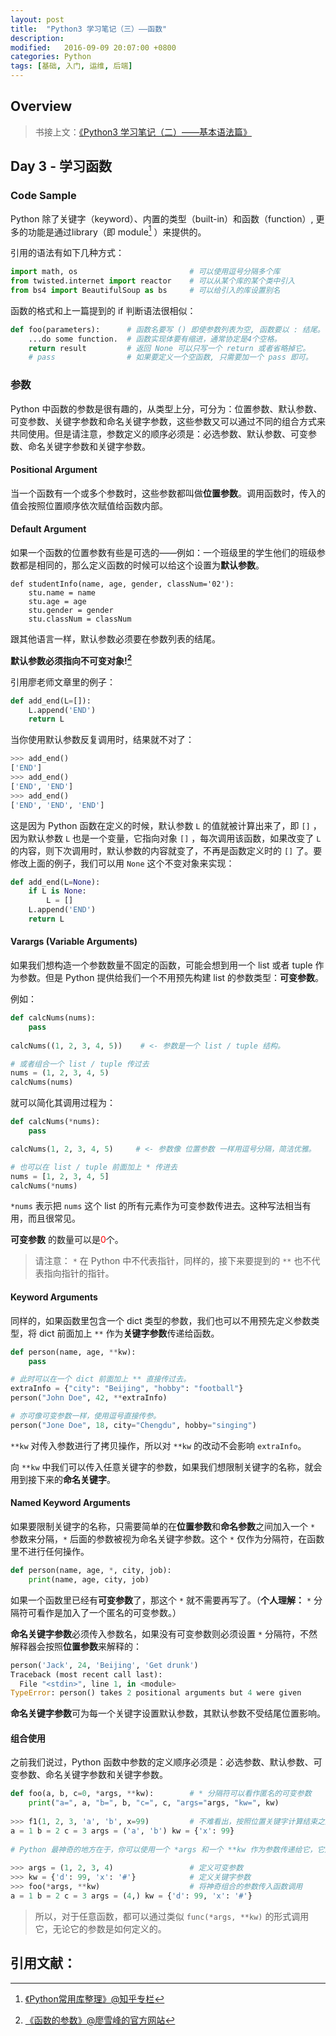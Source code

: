 ```yaml
---
layout: post
title:  "Python3 学习笔记（三）——函数"
description:
modified:   2016-09-09 20:07:00 +0800
categories: Python
tags: [基础, 入门, 运维, 后端]
---
```


## Overview

> 书接上文：[《Python3 学习笔记（二）——基本语法篇》]({{site.url}}{{site.baseurl}}/python-step-by-step-2/)

## Day 3 - 学习函数

### Code Sample

Python 除了关键字（keyword）、内置的类型（built-in）和函数（function）, 更多的功能是通过library（即 module[^1] ）来提供的。

引用的语法有如下几种方式：

```python
import math, os                         # 可以使用逗号分隔多个库
from twisted.internet import reactor    # 可以从某个库的某个类中引入
from bs4 import BeautifulSoup as bs     # 可以给引入的库设置别名
```

函数的格式和上一篇提到的 if 判断语法很相似：

```python
def foo(parameters):      # 函数名要写 () 即使参数列表为空, 函数要以 : 结尾。
    ...do some function.  # 函数实现体要有缩进，通常协定是4个空格。
    return result         # 返回 None 可以只写一个 return 或者省略掉它。
    # pass                # 如果要定义一个空函数, 只需要加一个 pass 即可。
```

### 参数

Python 中函数的参数是很有趣的，从类型上分，可分为：位置参数、默认参数、可变参数、关键字参数和命名关键字参数，这些参数又可以通过不同的组合方式来共同使用。但是请注意，参数定义的顺序必须是：必选参数、默认参数、可变参数、命名关键字参数和关键字参数。

#### Positional Argument

当一个函数有一个或多个参数时，这些参数都叫做**位置参数**。调用函数时，传入的值会按照位置顺序依次赋值给函数内部。

#### Default Argument

如果一个函数的位置参数有些是可选的——例如：一个班级里的学生他们的班级参数都是相同的，那么定义函数的时候可以给这个设置为**默认参数**。

```python3
def studentInfo(name, age, gender, classNum='02'):
    stu.name = name
    stu.age = age
    stu.gender = gender
    stu.classNum = classNum
```

跟其他语言一样，默认参数必须要在参数列表的结尾。

**默认参数必须指向不可变对象![^2]**

引用廖老师文章里的例子：

```python
def add_end(L=[]):
    L.append('END')
    return L
```

当你使用默认参数反复调用时，结果就不对了：

```python
>>> add_end()
['END']
>>> add_end()
['END', 'END']
>>> add_end()
['END', 'END', 'END']
```

这是因为 Python 函数在定义的时候，默认参数 `L` 的值就被计算出来了，即 `[]` ，因为默认参数 `L` 也是一个变量，它指向对象 `[]` ，每次调用该函数，如果改变了 `L` 的内容，则下次调用时，默认参数的内容就变了，不再是函数定义时的 `[]` 了。要修改上面的例子，我们可以用 `None` 这个不变对象来实现： 

```python
def add_end(L=None):
    if L is None:
        L = []
    L.append('END')
    return L
```

#### Varargs (Variable Arguments)

如果我们想构造一个参数数量不固定的函数，可能会想到用一个 list 或者 tuple 作为参数。但是 Python 提供给我们一个不用预先构建 list 的参数类型：**可变参数**。

例如：

```python
def calcNums(nums):
    pass
    
calcNums((1, 2, 3, 4, 5))    # <- 参数是一个 list / tuple 结构。

# 或者组合一个 list / tuple 传过去
nums = (1, 2, 3, 4, 5)
calcNums(nums)
```

就可以简化其调用过程为：

```python
def calcNums(*nums):
    pass

calcNums(1, 2, 3, 4, 5)     # <- 参数像 位置参数 一样用逗号分隔，简洁优雅。

# 也可以在 list / tuple 前面加上 * 传进去
nums = [1, 2, 3, 4, 5]
calcNums(*nums)
```

`*nums` 表示把 `nums` 这个 list 的所有元素作为可变参数传进去。这种写法相当有用，而且很常见。

**可变参数** 的数量可以是<font color=red>0</font>个。

> 请注意： `*` 在 Python 中不代表指针，同样的，接下来要提到的 `**` 也不代表指向指针的指针。

#### Keyword Arguments

同样的，如果函数里包含一个 dict 类型的参数，我们也可以不用预先定义参数类型，将 dict 前面加上 `**` 作为**关键字参数**传递给函数。

```python
def person(name, age, **kw):
    pass

# 此时可以在一个 dict 前面加上 ** 直接传过去。
extraInfo = {"city": "Beijing", "hobby": "football"}
person("John Doe", 42, **extraInfo)

# 亦可像可变参数一样，使用逗号直接传参。
person("Jone Doe", 18, city="Chengdu", hobby="singing")
```

`**kw` 对传入参数进行了拷贝操作，所以对 `**kw` 的改动不会影响 `extraInfo`。

向 `**kw` 中我们可以传入任意关键字的参数，如果我们想限制关键字的名称，就会用到接下来的**命名关键字**。

#### Named Keyword Arguments

如果要限制关键字的名称，只需要简单的在**位置参数**和**命名参数**之间加入一个 `*` 参数来分隔，`*` 后面的参数被视为命名关键字参数。这个 `*` 仅作为分隔符，在函数里不进行任何操作。

```python
def person(name, age, *, city, job):
    print(name, age, city, job)
```

如果一个函数里已经有**可变参数**了，那这个 `*` 就不需要再写了。（**个人理解：** `*` 分隔符可看作是加入了一个匿名的可变参数。）

**命名关键字参数**必须传入参数名，如果没有可变参数则必须设置 `*` 分隔符，不然解释器会按照**位置参数**来解释的：

```python
person('Jack', 24, 'Beijing', 'Get drunk')
Traceback (most recent call last):
  File "<stdin>", line 1, in <module>
TypeError: person() takes 2 positional arguments but 4 were given
```

**命名关键字参数**可为每一个关键字设置默认参数，其默认参数不受结尾位置影响。

#### 组合使用

之前我们说过，Python 函数中参数的定义顺序必须是：必选参数、默认参数、可变参数、命名关键字参数和关键字参数。

```python
def foo(a, b, c=0, *args, **kw):        # * 分隔符可以看作匿名的可变参数
    print("a=", a, "b=", b, "c=", c, "args="args, "kw=", kw)
    
>>> f1(1, 2, 3, 'a', 'b', x=99)         # 不难看出，按照位置关键字计算结束之后，'a' 和 'b' 都是可变参数，x=99 因为有参数名所以是关键字参数。
a = 1 b = 2 c = 3 args = ('a', 'b') kw = {'x': 99}
    
# Python 最神奇的地方在于，你可以使用一个 *args 和一个 **kw 作为参数传递给它，它还能解释出来！
    
>>> args = (1, 2, 3, 4)                 # 定义可变参数
>>> kw = {'d': 99, 'x': '#'}            # 定义关键字参数
>>> foo(*args, **kw)                    # 将神奇组合的参数传入函数调用
a = 1 b = 2 c = 3 args = (4,) kw = {'d': 99, 'x': '#'}
```

> 所以，对于任意函数，都可以通过类似 `func(*args, **kw)` 的形式调用它，无论它的参数是如何定义的。


## 引用文献：

> [^1]: [《Python常用库整理》@知乎专栏](https://zhuanlan.zhihu.com/p/21563130)
> 
> [^2]: [《函数的参数》@廖雪峰的官方网站](http://www.liaoxuefeng.com/wiki/0014316089557264a6b348958f449949df42a6d3a2e542c000/001431752945034eb82ac80a3e64b9bb4929b16eeed1eb9000)





